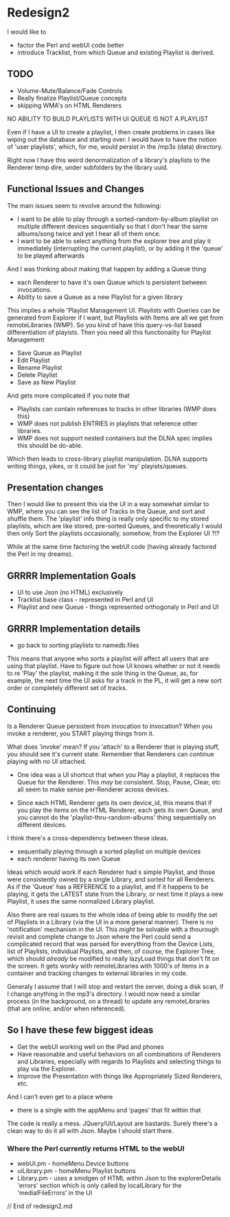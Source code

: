 # Redesign2

I would like to

- factor the Perl and webUI code better
- introduce Tracklist, from which Queue and existing Playlist is derived.

## TODO


- Volume-Mute/Balance/Fade Controls
- Really finalize Playlist/Queue concepts
- skipping WMA's on HTML Renderers

NO ABILITY TO BUILD PLAYLISTS WITH UI
QUEUE IS NOT A PLAYLIST

Even if I have a UI to create a playlist, I then create
problems in cases like wiping out the database and starting
over.   I would have to have the notion of 'user playlists',
which, for me, would persist in the /mp3s (data) directory.

Right now I have this weird denormalization of a library's
playlists to the Renderer temp dire, under subfolders by
the library uuid.






## Functional Issues and Changes

The main issues seem to revolve around the following:

- I want to be able to play through a sorted-random-by-album playlist
  on multiple different devices sequentially so that I don't hear the
  same albums/song twice and yet I hear all of them once.
- I want to be able to select anything from the explorer tree and
  play it immediately (interrupting the current playlist), or
  by adding it the 'queue' to be played afterwards

And I was thinking about making that happen by adding a Queue thing

- each Renderer to have it's own Queue which is persistent
  between invocations.
- Ability to save a Queue as a new Playlist for a given library

This implies a whole 'Playlist Management UI.  Playlists with Queries
can be generated from Explorer if I want, but Playlists with Items
are all we get from remoteLibraries (WMP).  So you kind of have this
query-vs-list based differentiation of playists.  Then you need all
this functionality for Playlist Management

- Save Queue as Playlist
- Edit Playlist
- Rename Playlist
- Delete Playlist
- Save as New Playlist

And gets more complicated if you note that

- Playlists can contain references to tracks in other libraries (WMP does this)
- WMP does not publish ENTRIES in playlists that reference other libraries.
- WMP does not support nested containers but the DLNA
  spec implies this should be do-able.

Which then leads to cross-library playlist manipulation.  DLNA supports writing
things, yikes, or it could be just for 'my' playists/queues.


## Presentation changes

Then I would like to present this via the UI in a way somewhat similar to WMP,
where you can see the list of Tracks in the Queue, and sort and shuffle them.
The 'playlist' info thing is really only specific to my stored playlists, which
are like stored, pre-sorted Queues, and theoretically I would then only Sort
the playlists occasionally, somehow, from the Explorer UI ?!?

While at the same time factoring the webUI code (having already factored the
Perl in my dreams).



## GRRRR Implementation Goals

- UI to use Json (no HTML) exclusively
- Tracklist base class - represented in Perl and UI
- Playlist and new Queue - things represented orthogonaly in Perl and UI


## GRRRR Implementation details

- go back to sorting playlists to namedb.files

This means that anyone who sorts a playlist will
affect all users that are using that playlist.
Have to figure out how UI knows whether or not
it needs to re 'Play' the playlist, making it
the sole thing in the Queue, as, for example,
the next time the UI asks for a track in the PL,
it will get a new sort order or completely different
set of tracks.


## Continuing

Is a Renderer Queue persistent from invocation to invocation?
When you invoke a renderer, you START playing things from it.

What does 'invoke' mean?    If you 'attach' to a Renderer that is playing
stuff, you should see it's current state.  Remember that Renderers can
continue playing with no UI attached.

- One idea was a UI shortcut that when you Play a playlist, it replaces
  the Queue for the Renderer.  This *may* be consistent.  Stop, Pause,
  Clear, etc all seem to make sense per-Renderer across devices.

- Since each HTML Renderer gets its own device_id, this means that
  if you play the items on the HTML Renderer, each gets its own
  Queue, and you cannot do the 'playlist-thru-random-albums' thing
  sequentially on different devices.

I think there's a cross-dependency between these ideas.

- sequentially playing through a sorted playlist on multiple devices
- each renderer having its own Queue

Ideas which *would* work if each Renderer had s simple Playlist, and
those were consistently owned by a single Library, and sorted for
all Renderers.  As if the 'Queue' has a REFERENCE to a playlist,
and if it happens to be playing, it gets the LATEST state from the
Library, or next time it plays a new Playlist, it uses the same
normalized Library playlist.

Also there are real issues to the whole idea of being able to modify
the set of Playlists in a Library (via the UI in a more general manner).
There is no 'notification' mechanism in the UI.  This *might* be solvable
with a thourough revisit and complete change to Json where the Perl could
send a complicated record that was parsed for everything from the Device
Lists, list of Playlists, individual Playlists, and then, of course,
the Explorer Tree, which should *already* be modified to really lazyLoad
things that don't fit on the screen.  It gets wonky with remoteLibraries
with 1000's of items in a container and tracking changes to external
libraries in my code.

Generaly I assume that I will stop and restart the server, doing
a disk scan, if I change anything in the mp3's directory.   I would
now need a similar process (in the background, on a thread) to
update any remoteLibraries (that are online, and/or when referenced).


## So I have these few biggest ideas

- Get the webUI working well on the iPad and phones
- Have reasonable and useful behaviors on all combinations of Renderers and Libraries,
  especially with regards to Playlists and selecting things to play via the Explorer.
- Improve the Presentation with things like Appropriately Sized Renderers, etc.


And I can't even get to a place where

- there is a single <body> with the appMenu and 'pages' that fit within that

The code is really a mess.  JQuery/UI/Layout are bastards.   Surely there's
a clean way to do it all with Json.  Maybe I should start there.


### Where the Perl currently returns HTML to the webUI

- webUI.pm - homeMenu Device buttons
- uiLibrary.pm - homeMenu Playlist buttons
- Library.pm - uses a smidgen of HTML within Json to the explorerDetails 'errors' section
  which is only called by localLibrary for the 'medialFileErrors' in the UI














// End of redesign2.md

